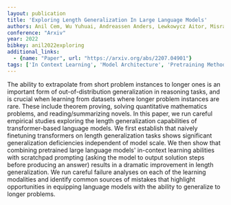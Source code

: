 ```yaml
---
layout: publication
title: 'Exploring Length Generalization In Large Language Models'
authors: Anil Cem, Wu Yuhuai, Andreassen Anders, Lewkowycz Aitor, Misra Vedant, Ramasesh Vinay, Slone Ambrose, Gur-ari Guy, Dyer Ethan, Neyshabur Behnam
conference: "Arxiv"
year: 2022
bibkey: anil2022exploring
additional_links:
  - {name: "Paper", url: "https://arxiv.org/abs/2207.04901"}
tags: ['In Context Learning', 'Model Architecture', 'Pretraining Methods', 'Prompting', 'Reinforcement Learning', 'Transformer']
---
```

The ability to extrapolate from short problem instances to longer ones is an important form of out-of-distribution generalization in reasoning tasks, and is crucial when learning from datasets where longer problem instances are rare. These include theorem proving, solving quantitative mathematics problems, and reading/summarizing novels. In this paper, we run careful empirical studies exploring the length generalization capabilities of transformer-based language models. We first establish that naively finetuning transformers on length generalization tasks shows significant generalization deficiencies independent of model scale. We then show that combining pretrained large language models' in-context learning abilities with scratchpad prompting (asking the model to output solution steps before producing an answer) results in a dramatic improvement in length generalization. We run careful failure analyses on each of the learning modalities and identify common sources of mistakes that highlight opportunities in equipping language models with the ability to generalize to longer problems.
